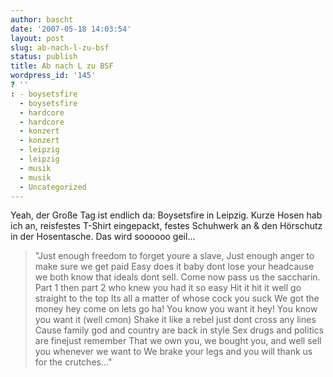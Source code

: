 ```yaml
---
author: bascht
date: '2007-05-18 14:03:54'
layout: post
slug: ab-nach-l-zu-bsf
status: publish
title: Ab nach L zu BSF
wordpress_id: '145'
? ''
: - boysetsfire
  - boysetsfire
  - hardcore
  - hardcore
  - konzert
  - konzert
  - leipzig
  - leipzig
  - musik
  - musik
  - Uncategorized
---
```


Yeah, der Große Tag ist endlich da: Boysetsfire in Leipzig. Kurze
Hosen hab ich an, reisfestes T-Shirt eingepackt, festes Schuhwerk
an & den Hörschutz in der Hosentasche. Das wird soooooo geil...
> "Just enough freedom to forget youre a slave, Just enough anger to
> make sure we get paid Easy does it baby dont lose your headcause we
> both know that ideals dont sell. Come now pass us the saccharin.
> Part 1 then part 2 who knew you had it so easy Hit it hit it well
> go straight to the top Its all a matter of whose cock you suck We
> got the money hey come on lets go ha! You know you want it hey! You
> know you want it (well cmon) Shake it like a rebel just dont cross
> any lines Cause family god and country are back in style Sex drugs
> and politics are finejust remember That we own you, we bought you,
> and well sell you whenever we want to We brake your legs and you
> will thank us for the crutches..."



